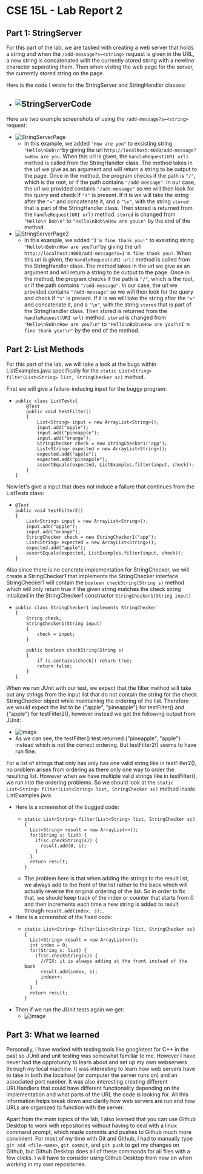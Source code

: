 # CSE 15L - Lab Report 2
## Part 1: StringServer
For this part of the lab, we are tasked with creating a web server that holds a string and when the `/add-message?s=<string>` request is given in the URL, a new string is concatenated with the currently stored string with a newline character seperating them. Then when visitng the web page for the server, the currently stored string on the page.

Here is the code I wrote for the StringServer and StringHandler classes:
- ![StringServerCode](https://user-images.githubusercontent.com/67081225/215285308-f665c7f5-f933-47f2-9efe-037a29e7cc17.PNG)
  - 

Here are two example screenshots of using the `/add-message?s=<string>` request:
- ![StringServerPage](https://user-images.githubusercontent.com/67081225/215285375-ae5c21f2-86b9-4d6c-9e0e-a62810054eea.PNG)
  - In this example, we added `"How are you"` to exsisting string `"Hello\nBob\n"`by giving the url `http://localhost:4000/add-message?s=How are you`. When this url is given, the `handleRequest(URI url)` method is called from the StringHandler class. The method takes in the url we give as an argument and will return a string to be output to the page. Once in the method, the program checks if the path is `"/"`, which is the root, or if the path contains `"/add-message"`. In our case, the url we provided contains `"/add-message"` so we will then look for the query and check if `"s"` is present. If it is we will take the string after the `"="` and concatenate it, and a `"\n"`, with the string `stored` that is part of the StringHandler class. Then stored is returned from the `handleRequest(URI url)` method. `stored` is changed from `"Hello\n Bob\n"` to `"Hello\nBob\nHow are you\n"` by the end of the method.
- ![StringServerPage2](https://user-images.githubusercontent.com/67081225/215285423-c74e8b65-a449-47e4-826a-a070bde51c6b.PNG)
  - In this example, we added `"I'm fine thank you!"` to exsisting string `"Hello\nBob\nHow are you?\n"`by giving the url `http://localhost:4000/add-message?s=I'm fine thank you!`. When this url is given, the `handleRequest(URI url)` method is called from the StringHandler class. The method takes in the url we give as an argument and will return a string to be output to the page. Once in the method, the program checks if the path is `"/"`, which is the root, or if the path contains `"/add-message"`. In our case, the url we provided contains `"/add-message"` so we will then look for the query and check if `"s"` is present. If it is we will take the string after the `"="` and concatenate it, and a `"\n"`, with the string `stored` that is part of the StringHandler class. Then stored is returned from the `handleRequest(URI url)` method. `stored` is changed from `"Hello\nBob\nHow are you?\n"` to `"Hello\nBob\nHow are you?\nI'm fine thank you!\n"` by the end of the method.

## Part 2: List Methods
For this part of the lab, we will take a look at the bugs within ListExamples.java specifically for the `static List<String> filter(List<String> list, StringChecker sc)` method.

First we will give a failure-inducing input for the buggy program:
- ```
  public class ListTests{
      @Test
      public void testFilter()
      {
          List<String> input = new ArrayList<String>();
          input.add("apple");
          input.add("pineapple");
          input.add("orange");
          StringChecker check = new StringChecker1("app");
          List<String> expected = new ArrayList<String>();
          expected.add("apple");
          expected.add("pineapple");
          assertEquals(expected, ListExamples.filter(input, check));
      }
  }
  ```
Now let's give a input that does not induce a failure that continues from the ListTests class:
- ```
  @Test
  public void testFilter2()
  {
      List<String> input = new ArrayList<String>();
      input.add("apple");
      input.add("orange");
      StringChecker check = new StringChecker1("app");
      List<String> expected = new ArrayList<String>();
      expected.add("apple");
      assertEquals(expected, ListExamples.filter(input, check));
  }
  ```

Also since there is no concrete implementation for StringChecker, we will create a StringChecker1 that implements the StringChecker interface. StringChecker1 will contain the `boolean checkString(String s)` method which will only return true if the given string matches the check string intialized in the StringChecker1 constructor `StringChecker1(String input)`
  - ```
    public class StringChecker1 implements StringChecker
    {
        String check;
        StringChecker1(String input)
        {
            check = input;
        }

        public boolean checkString(String s)
        {
            if (s.contains(check)) return true;
            return false;
        }
    }
    ```
When we run JUnit with our test, we expect that the filter method will take out any strings from the input list that do not contain the string for the check StringChecker object while maintaining the ordering of the list. Therefore we would expect the list to be {"apple", "pineapple"} for testFilter() and {"apple"} for testFilter2(), however instead we get the following output from JUnit:
  - ![image](https://user-images.githubusercontent.com/67081225/215291119-6f08ed45-91ae-4d06-a59a-70fd27f844ee.png)
  - As we can see, the testFilter() test returned {"pineapple", "apple"} instead which is not the correct ordering. But testFilter2() seems to have run fine.

For a list of strings that only has only has one valid string like in testFilter2(), no problem arises from ordering as there only one way to order the resulting list. However when we have multiple valid strings like in testFilter(), we run into the ordering problems. So we should look at the `static List<String> filter(List<String> list, StringChecker sc)` method inside ListExamples.java.
- Here is a screenshot of the bugged code:
  - ```
    static List<String> filter(List<String> list, StringChecker sc) {
      List<String> result = new ArrayList<>();
      for(String s: list) {
        if(sc.checkString(s)) {
          result.add(0, s);
        }
      }
      return result;
    }
    ```
  - The problem here is that when adding the strings to the result list, we always add to the front of the list rather to the back which will actually reverse the original ordering of the list. So in order to fix that, we should keep track of the index or counter that starts from 0 and then increments each time a new string is added to result through `result.add(index, s);`.
- Here is a screenshot of the fixed code:
  - ```
    static List<String> filter(List<String> list, StringChecker sc) {
      List<String> result = new ArrayList<>();
      int index = 0;
      for(String s: list) {
        if(sc.checkString(s)) {
          //FIX: it is always adding at the front instead of the back
          result.add(index, s);
          index++;
        }
      }
      return result;
    }
    ```
- Then if we run the JUnit tests again we get:
  - ![image](https://user-images.githubusercontent.com/67081225/215291490-d2d57e6f-ad57-4eb4-b9b0-24b5d6bb57e8.png)
  
## Part 3: What we learned
Personally, I have worked with testing tools like googletest for C++ in the past so JUnit and unit testing was somewhat familiar to me. However I have never had the opprotunity to learn about and set up my own webservers through my local machine. It was interesting to learn how web servers have to take in both the localhost (or computer the server runs on) and an associated port number. It was also interesting creating different URLHandlers that could have different functionality depending on the implementation and what parts of the URL the code is looking for. All this information helps break down and clarify how web servers are run and how URLs are organized to function with the server.
  
Apart from the main topics of the lab, I also learned that you can use Github Desktop to work with repositories without having to deal with a linux command prompt, which made commits and pushes to Github much more convinient. For most of my time with Git and Github, I had to manually type `git add <file-name>`, `git commit`, and `git push` to get my changes on Github, but Github Desktop does all of these commands for all files with a few clicks. I will have to consider using Github Desktop from now on when working in my own repositories.



